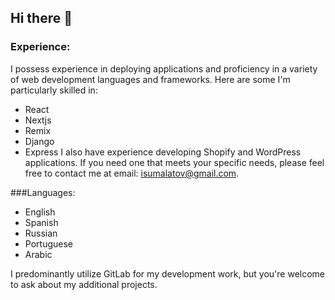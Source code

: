 ## Hi there 👋
### Experience:
I possess experience in deploying applications and proficiency in a variety of web development languages and frameworks. Here are some I'm particularly skilled in:
- React
- Nextjs
- Remix
- Django
- Express
I also have experience developing Shopify and WordPress applications. If you need one that meets your specific needs, please feel free to contact me at email: isumalatov@gmail.com.

###Languages:
- English
- Spanish
- Russian
- Portuguese
- Arabic

I predominantly utilize GitLab for my development work, but you're welcome to ask about my additional projects.
